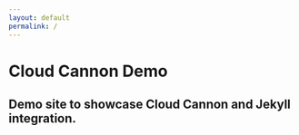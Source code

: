 ```yaml
---
layout: default
permalink: /
---
```


<div class="page-lead" style="background-image:url({{ site.url }}/assets/images/full-width.png)">
  <div class="wrap page-lead-content">
    <h1 class="editable">Cloud Cannon Demo</h1>
    <h2 class="editable">Demo site to showcase Cloud Cannon and Jekyll integration.</h2>
  </div>
</div>
